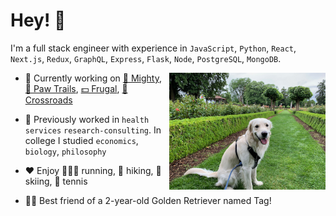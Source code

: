 # Hey! 👋

I'm a full stack engineer with experience in `JavaScript`, `Python`, `React`, `Next.js`, `Redux`, `GraphQL`, `Express`, `Flask`, `Node`, `PostgreSQL`, `MongoDB`.

<img align="right" src="tag.jpeg" width="250"  />

- 🌱 Currently working on [💪 Mighty](https://github.com/matt-ramotar/Mighty), [🐶 Paw Trails](https://github.com/matt-ramotar/pawtrails), [💵 Frugal](https://github.com/matt-ramotar/frugal), [🎒 Crossroads](https://github.com/crossroads-center-for-children)

- 🧰 Previously worked in `health services` `research-consulting`. In college I studied `economics`, `biology`, `philosophy`

- ❤️ Enjoy 🏃🏽‍♂️ running, 🥾 hiking, 🎿 skiing, 🎾 tennis

- 🐕‍🦺 Best friend of a 2-year-old Golden Retriever named Tag!
